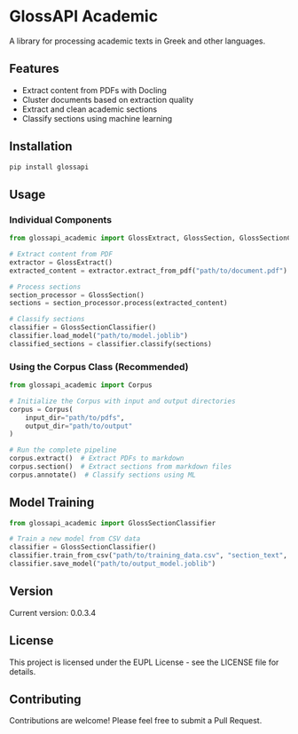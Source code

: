 # GlossAPI Academic

A library for processing academic texts in Greek and other languages.

## Features

- Extract content from PDFs with Docling
- Cluster documents based on extraction quality
- Extract and clean academic sections
- Classify sections using machine learning

## Installation

```bash
pip install glossapi
```

## Usage

### Individual Components

```python
from glossapi_academic import GlossExtract, GlossSection, GlossSectionClassifier

# Extract content from PDF
extractor = GlossExtract()
extracted_content = extractor.extract_from_pdf("path/to/document.pdf")

# Process sections
section_processor = GlossSection()
sections = section_processor.process(extracted_content)

# Classify sections
classifier = GlossSectionClassifier()
classifier.load_model("path/to/model.joblib")
classified_sections = classifier.classify(sections)
```

### Using the Corpus Class (Recommended)

```python
from glossapi_academic import Corpus

# Initialize the Corpus with input and output directories
corpus = Corpus(
    input_dir="path/to/pdfs",
    output_dir="path/to/output"
)

# Run the complete pipeline
corpus.extract()  # Extract PDFs to markdown
corpus.section()  # Extract sections from markdown files
corpus.annotate()  # Classify sections using ML
```

## Model Training

```python
from glossapi_academic import GlossSectionClassifier

# Train a new model from CSV data
classifier = GlossSectionClassifier()
classifier.train_from_csv("path/to/training_data.csv", "section_text", "section_label")
classifier.save_model("path/to/output_model.joblib")
```

## Version

Current version: 0.0.3.4

## License

This project is licensed under the EUPL License - see the LICENSE file for details.

## Contributing

Contributions are welcome! Please feel free to submit a Pull Request.

